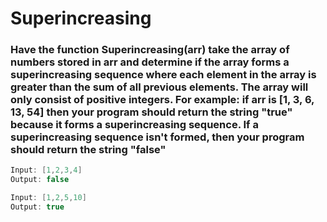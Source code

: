 # Superincreasing

### Have the function Superincreasing(arr) take the array of numbers stored in arr and determine if the array forms a superincreasing sequence where each element in the array is greater than the sum of all previous elements. The array will only consist of positive integers. For example: if arr is [1, 3, 6, 13, 54] then your program should return the string "true" because it forms a superincreasing sequence. If a superincreasing sequence isn't formed, then your program should return the string "false"

```java
Input: [1,2,3,4]
Output: false

Input: [1,2,5,10]
Output: true
```